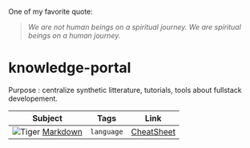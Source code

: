 One of my favorite quote:

> _We are not human beings on a spiritual journey. We are spiritual beings on a human journey._

# knowledge-portal
Purpose : centralize synthetic litterature, tutorials, tools about fullstack developement.

Subject                      | Tags         | Link
---------------------------- | ------------ | ---------------------------
![Tiger][tiger-image] [Markdown][markdown-tuto]    | `language`   | [CheatSheet][markdown-cheat]


[tiger-image]: https://emojipedia-us.s3.dualstack.us-west-1.amazonaws.com/thumbs/72/emojione/178/tiger-face_1f42f.png
[okta-url]: https://developer.okta.com/signup?utm_source=JHipster&utm_medium=logo&utm_campaign=Gold-Sponsor

[markdown-logo]: https://developer.okta.com/signup?utm_source=JHipster&utm_medium=logo&utm_campaign=Gold-Sponsor
[markdown-tuto]: https://guides.github.com/features/mastering-markdown/
[markdown-cheat]: https://guides.github.com/pdfs/markdown-cheatsheet-online.pdf
[markdown-emoji]: https://github.com/ikatyang/emoji-cheat-sheet/blob/master/README.md
[markdown-youtube]: https://guides.github.com/pdfs/markdown-cheatsheet-online.pdf

[emoji-url]: https://emojipedia.org/

[font-url]: https://www.fontspace.com
[quote-url]: http://wisdomquotes.com/spiritual-quotes/
